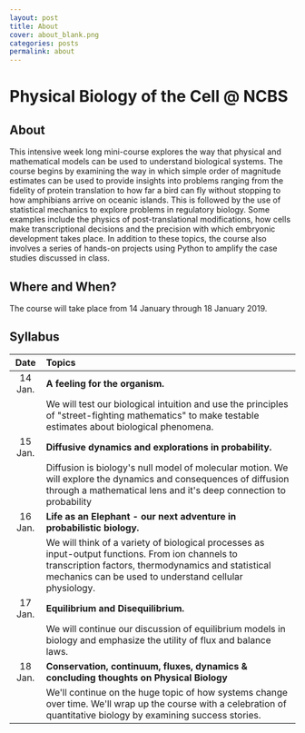 ```yaml
---
layout: post
title: About
cover: about_blank.png
categories: posts
permalink: about
---
```

# Physical Biology of the Cell @ NCBS

## About

This intensive week long mini-course explores the way that physical and
mathematical models can be used to understand biological systems. The course
begins by examining the way in which simple order of magnitude estimates can be
used to provide insights into problems ranging from the fidelity of protein
translation to how far a bird can fly without stopping to how amphibians arrive
on oceanic islands. This is followed by the use of statistical mechanics to
explore problems in regulatory biology. Some examples include the physics of
post-translational modifications, how cells make transcriptional decisions and
the precision with which embryonic development takes place. In addition to these
topics, the course also involves a series of hands-on projects using Python to
amplify the case studies discussed in class.


## Where and When?

The course will take place from 14 January through 18
January 2019.

## Syllabus

| Date | Topics |
| :--: | :--|
| 14 Jan. | **A feeling for the organism.**|
| | We will test our biological intuition and use the principles of "street-fighting mathematics" to make testable estimates about biological phenomena.|
| 15 Jan. | **Diffusive dynamics and explorations in probability.**|
| | Diffusion is biology's null model of molecular motion. We will explore the dynamics and consequences of diffusion through a mathematical lens and it's deep connection to probability|
| 16 Jan. | **Life as an Elephant - our next adventure in probabilistic biology.**|
| | We will think of a variety of biological processes as input-output functions. From ion channels to transcription factors, thermodynamics and statistical mechanics can be used to understand cellular physiology.|
| 17 Jan. | **Equilibrium and Disequilibrium.**|
|| We will continue our discussion of equilibrium models in biology and emphasize the utility of flux and balance laws.|
| 18 Jan. | **Conservation, continuum, fluxes, dynamics & concluding thoughts on Physical Biology**|   
| | We'll continue on the huge topic of how systems change over time. We'll wrap up the course with a celebration of quantitative biology by examining success stories.|
